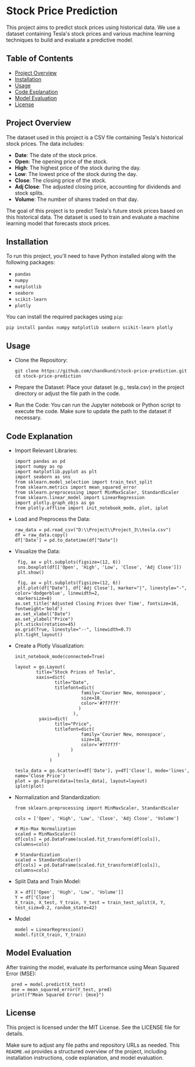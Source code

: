 # Stock Price Prediction

This project aims to predict stock prices using historical data. We use a dataset containing Tesla's stock prices and various machine learning techniques to build and evaluate a predictive model.

## Table of Contents

- [Project Overview](#project-overview)
- [Installation](#installation)
- [Usage](#usage)
- [Code Explanation](#code-explanation)
- [Model Evaluation](#model-evaluation)
- [License](#license)

## Project Overview

The dataset used in this project is a CSV file containing Tesla's historical stock prices. The data includes:

- **Date**: The date of the stock price.
- **Open**: The opening price of the stock.
- **High**: The highest price of the stock during the day.
- **Low**: The lowest price of the stock during the day.
- **Close**: The closing price of the stock.
- **Adj Close**: The adjusted closing price, accounting for dividends and stock splits.
- **Volume**: The number of shares traded on that day.

The goal of this project is to predict Tesla's future stock prices based on this historical data. The dataset is used to train and evaluate a machine learning model that forecasts stock prices.

## Installation

To run this project, you'll need to have Python installed along with the following packages:

- `pandas`
- `numpy`
- `matplotlib`
- `seaborn`
- `scikit-learn`
- `plotly`

You can install the required packages using `pip`:

    pip install pandas numpy matplotlib seaborn scikit-learn plotly

## Usage
- Clone the Repository:
  
      git clone https://github.com/chandkund/stock-price-prediction.git
      cd stock-price-prediction

- Prepare the Dataset:
  Place your dataset (e.g., tesla.csv) in the project directory or adjust the file path in the code.

 - Run the Code:
  You can run the Jupyter notebook or Python script to execute the code. Make sure to update the path to 
  the dataset if necessary.

## Code Explanation
- Import Relevant Libraries:

      import pandas as pd
      import numpy as np
      import matplotlib.pyplot as plt
      import seaborn as sns
      from sklearn.model_selection import train_test_split
      from sklearn.metrics import mean_squared_error
      from sklearn.preprocessing import MinMaxScaler, StandardScaler
      from sklearn.linear_model import LinearRegression
      import plotly.graph_objs as go
      from plotly.offline import init_notebook_mode, plot, iplot
- Load and Preprocess the Data:
    
      raw_data = pd.read_csv("D:\\Project\\Project_3\\tesla.csv")
      df = raw_data.copy()
      df['Date'] = pd.to_datetime(df["Date"])
- Visualize the Data:
  
       fig, ax = plt.subplots(figsize=(12, 6))
       sns.boxplot(df[['Open', 'High', 'Low', 'Close', 'Adj Close']])
       plt.show()

       fig, ax = plt.subplots(figsize=(12, 6))
       plt.plot(df["Date"], df['Adj Close'], marker="|", linestyle="-", color='dodgerblue', linewidth=2, 
       markersize=8)
      ax.set_title('Adjusted Closing Prices Over Time', fontsize=16, fontweight='bold')
      ax.set_xlabel("Date")
      ax.set_ylabel("Price")
      plt.xticks(rotation=45)
      ax.grid(True, linestyle="--", linewidth=0.7)
      plt.tight_layout()
- Create a Plotly Visualization:

      init_notebook_mode(connected=True)

      layout = go.Layout(
              title="Stock Prices of Tesla",
              xaxis=dict(
                     title="Date",
                     titlefont=dict(
                               family='Courier New, monospace',
                               size=18,
                               color='#7f7f7f'
                              )
                            ),
               yaxis=dict(
                     title="Price",
                     titlefont=dict(
                               family='Courier New, monospace',
                               size=18,
                               color='#7f7f7f'
                           )
                      )
                   )

      tesla_data = go.Scatter(x=df['Date'], y=df['Close'], mode='lines', name='Close Price')
      plot = go.Figure(data=[tesla_data], layout=layout)
      iplot(plot)
- Normalization and Standardization:
  
      from sklearn.preprocessing import MinMaxScaler, StandardScaler

      cols = ['Open', 'High', 'Low', 'Close', 'Adj Close', 'Volume']

      # Min-Max Normalization
      scaled = MinMaxScaler()
      df[cols] = pd.DataFrame(scaled.fit_transform(df[cols]), columns=cols)

      # Standardization
      scaled = StandardScaler()
      df[cols] = pd.DataFrame(scaled.fit_transform(df[cols]), columns=cols)




- Split Data and Train Model:
  
      X = df[['Open', 'High', 'Low', 'Volume']]
      Y = df['Close']
      X_train, X_test, Y_train, Y_test = train_test_split(X, Y, test_size=0.2, random_state=42)
- Model
  
      model = LinearRegression()
      model.fit(X_train, Y_train)

  
## Model Evaluation
  
  After training the model, evaluate its performance using Mean Squared Error (MSE):

      pred = model.predict(X_test)
      mse = mean_squared_error(Y_test, pred)
      print(f"Mean Squared Error: {mse}")


## License
This project is licensed under the MIT License. See the LICENSE file for details.

Make sure to adjust any file paths and repository URLs as needed. This `README.md` provides a structured overview of the project, including installation instructions, code explanation, and model evaluation.













